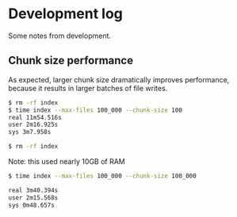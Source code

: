 # Development log

Some notes from development.

## Chunk size performance

As expected, larger chunk size dramatically improves performance, because it
results in larger batches of file writes.

```bash
$ rm -rf index
$ time index --max-files 100_000 --chunk-size 100
real 11m54.516s
user 2m16.925s
sys 3m7.958s
```

```bash
$ rm -rf index
```

Note: this used nearly 10GB of RAM

```bash
$ time index --max-files 100_000 --chunk-size 100_000

real 3m40.394s
user 2m15.568s
sys 0m48.657s
```
